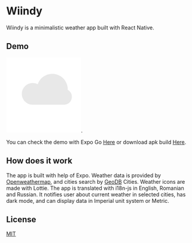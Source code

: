 # Wiindy

Wiindy is a minimalistic weather app built with React Native.

## Demo

![Alt Text](https://github.com/AnonimDevelope/Wiindy/blob/e10a3763835a9f06481357aa284b48e2c0977201/assets/lottie/gif/rain.gif).

You can check the demo with Expo Go [Here](https://expo.io/@razvan1322/projects/Wiindy) or download apk build [Here]().

## How does it work

The app is built with help of Expo. Weather data is provided by [Openweathermap](https://openweathermap.org/api), and cities search by [GeoDB](https://rapidapi.com/wirefreethought/api/geodb-cities/endpoints) Cities. Weather icons are made with Lottie. The app is translated with i18n-js in English, Romanian and Russian. It notifies user about current weather in selected cities, has dark mode, and can display data in Imperial unit system or Metric.


## License
[MIT](https://choosealicense.com/licenses/mit/)
